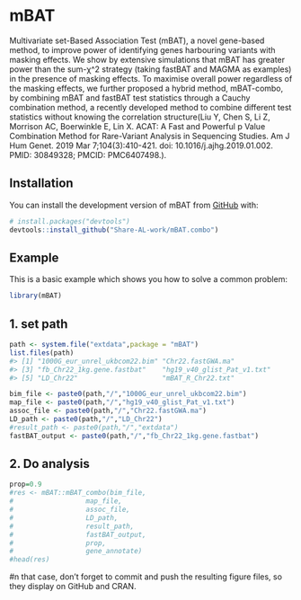 
<!-- README.md is generated from README.Rmd. Please edit that file -->

# mBAT

<!-- badges: start -->
<!-- badges: end -->

Multivariate set-Based Association Test (mBAT), a novel gene-based
method, to improve power of identifying genes harbouring variants with
masking effects. We show by extensive simulations that mBAT has greater
power than the sum-χ^2 strategy (taking fastBAT and MAGMA as examples)
in the presence of masking effects. To maximise overall power regardless
of the masking effects, we further proposed a hybrid method, mBAT-combo,
by combining mBAT and fastBAT test statistics through a Cauchy
combination method, a recently developed method to combine different
test statistics without knowing the correlation structure(Liu Y, Chen S,
Li Z, Morrison AC, Boerwinkle E, Lin X. ACAT: A Fast and Powerful p
Value Combination Method for Rare-Variant Analysis in Sequencing
Studies. Am J Hum Genet. 2019 Mar 7;104(3):410-421. doi:
10.1016/j.ajhg.2019.01.002. PMID: 30849328; PMCID: PMC6407498.).

## Installation

You can install the development version of mBAT from
[GitHub](https://github.com/) with:

``` r
# install.packages("devtools")
devtools::install_github("Share-AL-work/mBAT.combo")
```

## Example

This is a basic example which shows you how to solve a common problem:

``` r
library(mBAT)
```

## 1. set path

``` r
path <- system.file("extdata",package = "mBAT")
list.files(path)
#> [1] "1000G_eur_unrel_ukbcom22.bim" "Chr22.fastGWA.ma"            
#> [3] "fb_Chr22_1kg.gene.fastbat"    "hg19_v40_glist_Pat_v1.txt"   
#> [5] "LD_Chr22"                     "mBAT_R_Chr22.txt"

bim_file <- paste0(path,"/","1000G_eur_unrel_ukbcom22.bim")
map_file <- paste0(path,"/","hg19_v40_glist_Pat_v1.txt")
assoc_file <- paste0(path,"/","Chr22.fastGWA.ma")
LD_path <- paste0(path,"/","LD_Chr22")
#result_path <- paste0(path,"/","extdata")
fastBAT_output <- paste0(path,"/","fb_Chr22_1kg.gene.fastbat")
```

## 2. Do analysis

``` r
prop=0.9
#res <- mBAT::mBAT_combo(bim_file,
#                  map_file,
#                  assoc_file,
#                  LD_path,
#                  result_path,
#                  fastBAT_output,
#                  prop,
#                  gene_annotate)
#head(res)
```

\#n that case, don’t forget to commit and push the resulting figure
files, so they display on GitHub and CRAN.
